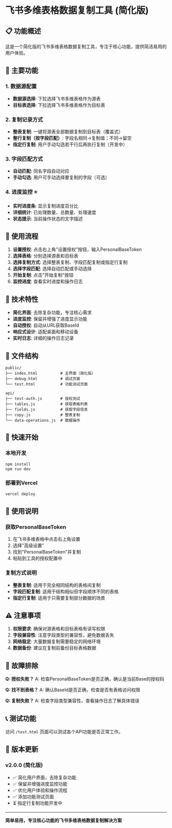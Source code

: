 # 飞书多维表格数据复制工具 (简化版)

## 📋 功能概述

这是一个简化版的飞书多维表格数据复制工具，专注于核心功能，提供简洁易用的用户体验。

## 🚀 主要功能

### 1. 数据源配置
- **数据源选择**: 下拉选择飞书多维表格作为源表
- **目标表选择**: 下拉选择飞书多维表格作为目标表

### 2. 复制记录方式
- **整表复制**: 一键将源表全部数据复制到目标表（覆盖式）
- **整行复制（按字段匹配）**: 字段名相同→复制值；不同→留空
- **指定行复制**: 用户手动勾选若干行后再执行复制（开发中）

### 3. 字段匹配方式
- **自动匹配**: 同名字段自动对应
- **手动勾选**: 用户可手动选择要复制的字段（可选）

### 4. 进度监控 ⭐
- **实时进度条**: 显示复制进度百分比
- **详细统计**: 已处理数量、总数量、处理速度
- **状态提示**: 当前操作状态的文字描述

## 🎯 使用流程

1. **设置授权**: 点击右上角"设置授权"按钮，输入PersonalBaseToken
2. **选择表格**: 分别选择源表和目标表
3. **选择复制方式**: 选择整表复制、字段匹配复制或指定行复制
4. **选择字段匹配**: 选择自动匹配或手动选择
5. **开始复制**: 点击"开始复制"按钮
6. **监控进度**: 查看实时进度和操作日志

## 🔧 技术特性

- **简化界面**: 去除复杂功能，专注核心需求
- **进度监控**: 保留并增强了进度显示功能
- **自动授权**: 自动从URL获取BaseId
- **响应式设计**: 适配桌面和移动设备
- **实时日志**: 详细的操作日志记录

## 📁 文件结构

```
public/
├── index.html          # 主界面（简化版）
├── debug.html          # 调试页面
└── test.html           # 功能测试页面

api/
├── test-auth.js        # 授权测试
├── tables.js           # 获取表格列表
├── fields.js           # 获取字段信息
├── copy.js             # 整表复制
└── data-operations.js  # 数据操作
```

## 🚀 快速开始

### 本地开发
```bash
npm install
npm run dev
```

### 部署到Vercel
```bash
vercel deploy
```

## 📝 使用说明

### 获取PersonalBaseToken
1. 在飞书多维表格中点击右上角设置
2. 选择"高级设置"
3. 找到"PersonalBaseToken"并复制
4. 粘贴到工具的授权配置中

### 复制方式说明
- **整表复制**: 适用于完全相同结构的表格间复制
- **字段匹配复制**: 适用于结构相似但字段顺序不同的表格
- **指定行复制**: 适用于只需要复制部分数据的场景

## ⚠️ 注意事项

1. **权限要求**: 确保对源表格和目标表格有读写权限
2. **字段兼容性**: 注意字段类型的兼容性，避免数据丢失
3. **网络稳定**: 大量数据复制需要稳定的网络环境
4. **数据备份**: 建议在复制前备份目标表格数据

## 🐛 故障排除

**Q: 授权失败？**
A: 检查PersonalBaseToken是否正确，确认是当前Base的授权码

**Q: 找不到表格？**
A: 确认BaseId是否正确，检查是否有表格访问权限

**Q: 复制失败？**
A: 检查字段类型兼容性，查看操作日志了解具体错误

## 📞 测试功能

访问 `/test.html` 页面可以测试各个API功能是否正常工作。

## 🔄 版本更新

### v2.0.0 (简化版)
- ✅ 简化用户界面，去除复杂功能
- ✅ 保留并增强进度监控功能
- ✅ 优化用户体验和操作流程
- ✅ 添加功能测试页面
- ⏳ 指定行复制功能开发中

---

**简单易用，专注核心功能的飞书多维表格数据复制解决方案**